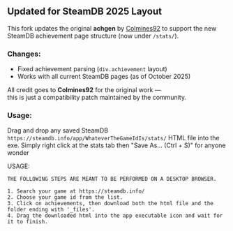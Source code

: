 ## Updated for SteamDB 2025 Layout

This fork updates the original **achgen** by [Colmines92](https://github.com/Colmines92)
to support the new SteamDB achievement page structure (now under `/stats/`).

### Changes:
- Fixed achievement parsing (`div.achievement` layout)
- Works with all current SteamDB pages (as of October 2025)

All credit goes to **Colmines92** for the original work —  
this is just a compatibility patch maintained by the community.

### Usage:
Drag and drop any saved SteamDB `https://steamdb.info/app/WhateverTheGameIdIs/stats/` HTML file into the exe.
Simply right click at the stats tab then "Save As... (Ctrl + S)" for anyone wonder


USAGE:

    THE FOLLOWING STEPS ARE MEANT TO BE PERFORMED ON A DESKTOP BROWSER.

    1. Search your game at https://steamdb.info/
    2. Choose your game id from the list.
    3. Click on achievements, then download both the html file and the folder ending with '_files'.
    4. Drag the downloaded html into the app executable icon and wait for it to finish.
